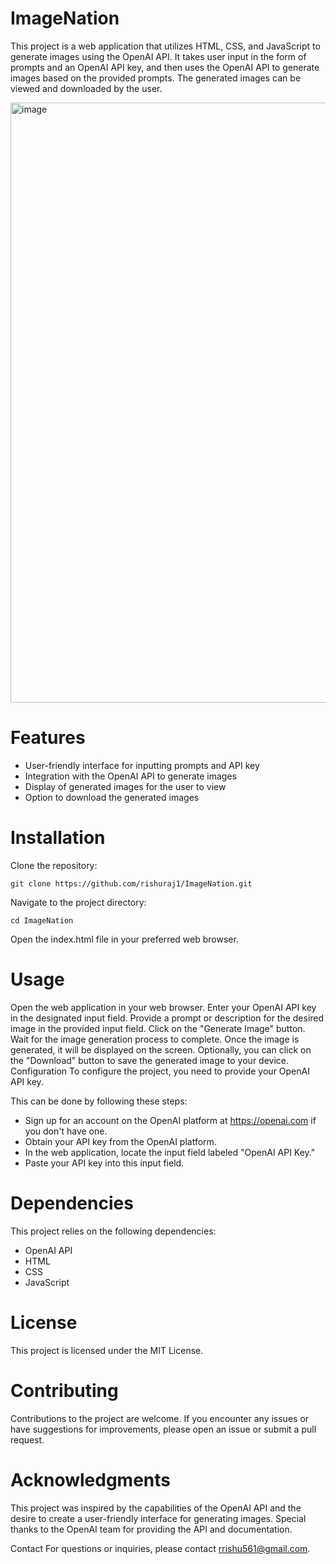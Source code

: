 # ImageNation

This project is a web application that utilizes HTML, CSS, and JavaScript to generate images using the OpenAI API. It takes user input in the form of prompts and an OpenAI API key, and then uses the OpenAI API to generate images based on the provided prompts. The generated images can be viewed and downloaded by the user.

<img width="960" alt="image" src="https://github.com/rishuraj1/ImageNation/assets/47839626/9f7962c0-3d2b-4ba5-85d5-2184e60fa020">


# Features
- User-friendly interface for inputting prompts and API key
- Integration with the OpenAI API to generate images
- Display of generated images for the user to view
- Option to download the generated images

# Installation
Clone the repository:

```git clone https://github.com/rishuraj1/ImageNation.git```

Navigate to the project directory:

```cd ImageNation```

Open the index.html file in your preferred web browser.

# Usage
Open the web application in your web browser.
Enter your OpenAI API key in the designated input field.
Provide a prompt or description for the desired image in the provided input field.
Click on the "Generate Image" button.
Wait for the image generation process to complete.
Once the image is generated, it will be displayed on the screen.
Optionally, you can click on the "Download" button to save the generated image to your device.
Configuration
To configure the project, you need to provide your OpenAI API key. 

This can be done by following these steps:

- Sign up for an account on the OpenAI platform at https://openai.com if you don't have one.
- Obtain your API key from the OpenAI platform.
- In the web application, locate the input field labeled "OpenAI API Key."
- Paste your API key into this input field.

# Dependencies
This project relies on the following dependencies:

- OpenAI API
- HTML
- CSS
- JavaScript

# License
This project is licensed under the MIT License.

# Contributing
Contributions to the project are welcome. If you encounter any issues or have suggestions for improvements, please open an issue or submit a pull request.

# Acknowledgments
This project was inspired by the capabilities of the OpenAI API and the desire to create a user-friendly interface for generating images. Special thanks to the OpenAI team for providing the API and documentation.

Contact
For questions or inquiries, please contact rrishu561@gmail.com.
